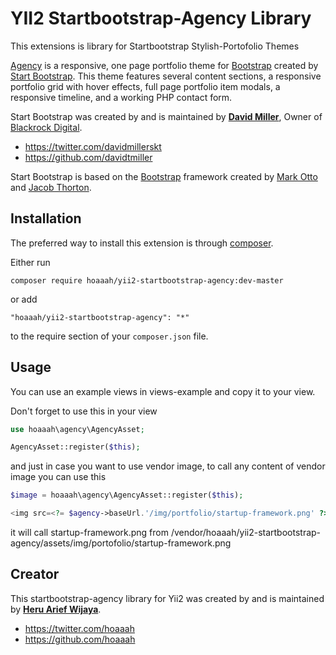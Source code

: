 YII2 Startbootstrap-Agency Library
==================================
This extensions is library for Startbootstrap Stylish-Portofolio Themes

[Agency](http://startbootstrap.com/template-overviews/agency/) is a responsive, one page portfolio theme for [Bootstrap](http://getbootstrap.com/) created by [Start Bootstrap](http://startbootstrap.com/). This theme features several content sections, a responsive portfolio grid with hover effects, full page portfolio item modals, a responsive timeline, and a working PHP contact form.

Start Bootstrap was created by and is maintained by **[David Miller](http://davidmiller.io/)**, Owner of [Blackrock Digital](http://blackrockdigital.io/).

* https://twitter.com/davidmillerskt
* https://github.com/davidtmiller

Start Bootstrap is based on the [Bootstrap](http://getbootstrap.com/) framework created by [Mark Otto](https://twitter.com/mdo) and [Jacob Thorton](https://twitter.com/fat).

Installation
------------

The preferred way to install this extension is through [composer](http://getcomposer.org/download/).

Either run

```
composer require hoaaah/yii2-startbootstrap-agency:dev-master
```

or add

```
"hoaaah/yii2-startbootstrap-agency": "*"
```

to the require section of your `composer.json` file.


Usage
-----

You can use an example views in views-example and copy it to your view.

Don't forget to use this in your view

```php
use hoaaah\agency\AgencyAsset;

AgencyAsset::register($this);
```

and just in case you want to use vendor image, to call any content of vendor image you can use this

```php
$image = hoaaah\agency\AgencyAsset::register($this);

<img src=<?= $agency->baseUrl.'/img/portfolio/startup-framework.png' ?> class="img-responsive" alt="">
```
it will call startup-framework.png from /vendor/hoaaah/yii2-startbootstrap-agency/assets/img/portofolio/startup-framework.png

## Creator

This startbootstrap-agency library for Yii2 was created by and is maintained by **[Heru Arief Wijaya](http://belajararief.com/)**.

* https://twitter.com/hoaaah
* https://github.com/hoaaah
